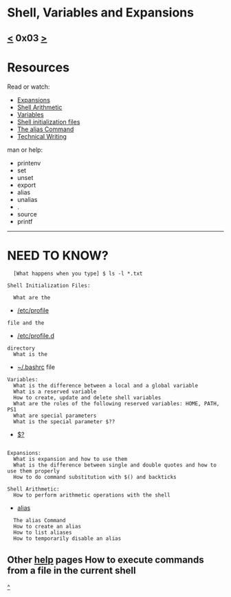 # Shell, Variables and Expansions
[<](https://github.com/TheeKingZa/alx-system_engineering-devops/blob/master/0x02-shell_redirections/README.md) 0x03 [>](https://github.com/TheeKingZa/alx-system_engineering-devops/tree/master/0x04-loops_conditions_and_parsing/README.md)
----

# Resources
Read or watch:

* [Expansions](http://linuxcommand.org/lc3_lts0080.php)
* [Shell Arithmetic](https://www.gnu.org/software/bash/manual/html_node/Shell-Arithmetic.html)
* [Variables](https://tldp.org/LDP/Bash-Beginners-Guide/html/sect_03_02.html)
* [Shell initialization files](https://tldp.org/LDP/Bash-Beginners-Guide/html/sect_03_01.html)
* [The alias Command](https://www.linfo.org/alias.html)
* [Technical Writing](https://s3.amazonaws.com/alx-intranet.hbtn.io/uploads/misc/2021/6/9112669886fd446a2aa3113c31319d1f468dc160.pdf?X-Amz-Algorithm=AWS4-HMAC-SHA256&X-Amz-Credential=AKIARDDGGGOUSBVO6H7D%2F20231219%2Fus-east-1%2Fs3%2Faws4_request&X-Amz-Date=20231219T164756Z&X-Amz-Expires=86400&X-Amz-SignedHeaders=host&X-Amz-Signature=b06d6d163273fc998b7f4ca8181fa20612f07bb0f78efe7c664155d65ac46931)

man or help:
  * printenv
  * set
  * unset
  * export
  * alias
  * unalias
  * .
  * source
  * printf


---

# NEED TO KNOW?
```
  [What happens when you type] $ ls -l *.txt

Shell Initialization Files:

  What are the
```
* [/etc/profile](https://eng.libretexts.org/Bookshelves/Computer_Science/Operating_Systems/Linux_-_The_Penguin_Marches_On_(McClanahan)/02%3A_User_Group_Administration/5.03%3A_System_Wide_User_Profiles/5.03.1%3A_System_Wide_User_Profiles%3A_etc-profile) 
```
file and the
```
* [/etc/profile.d](https://unix.stackexchange.com/questions/64258/what-do-the-scripts-in-etc-profile-d-do)
```
directory
  What is the

```
* [~/.bashrc](https://phoenixnap.com/kb/bashrc) file

```
Variables:
  What is the difference between a local and a global variable
  What is a reserved variable
  How to create, update and delete shell variables
  What are the roles of the following reserved variables: HOME, PATH, PS1
  What are special parameters
  What is the special parameter $??
```
* [$?](https://unix.stackexchange.com/questions/501128/what-does-echo-do)
```

Expansions:
  What is expansion and how to use them
  What is the difference between single and double quotes and how to use them properly
  How to do command substitution with $() and backticks

Shell Arithmetic:
  How to perform arithmetic operations with the shell
```
* [alias](https://www.tecmint.com/create-alias-in-linux/)
```
  The alias Command
  How to create an alias
  How to list aliases
  How to temporarily disable an alias
```

Other [help](https://linuxcommand.org/lc3_man_pages/helph.html) pages
  How to execute commands from a file in the current shell
---

[^](#shell-variables-and-expansions)
